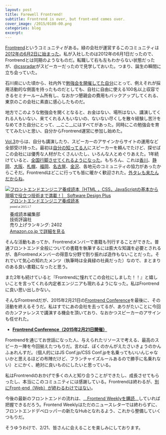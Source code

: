 ```yaml
---
layout: post
title: Farewell Frontrend!
subtitle: Frontrend is over, but front-end comes over.
cover_image: /2015/0108-00.png
categories: blog
excerpt: 
---
```


[Frontrend](http://frontrend.github.io/)というコミュニティがある。緑の会社が運営するこのコミュニティは[2012年の6月2日に始まった](https://atnd.org/events/29000)。私が入社したのは2012年の6月1日だったので、Frontrendとは同期のようなものだ。転職して右も左もわからない状態だったが、[@cssradar](https://twitter.com/cssradar)がスピーカーだったので見学しておいた。つまり、誕生の瞬間に立ち会っていた。

石川県にいた頃から、社内外で[勉強会を開催してた自分](http://kanazawajs.tumblr.com/)にとって、例えそれが採用活動的な側面を持ったものだとしても、自社に自由に使える100名以上収容できるセミナールーム所有し、なおかつ懇親会の費用もバックアップしてくれる、東京のこの会社に素直に感心したものだ。

地方でこのような勉強会を開くとなると、お金はない、場所はない、講演してくれる人もいない、来てくれる人もいないの、ないない尽くしを散々経験し苦汁をなめてきた自分にとって、__ここ__にはすべてがあった。同時にこの勉強会を育ててみたいと思い、自分からFrontrend運営に参加し始めた。

[Vol.3](http://frontrend.github.io/events/03/)からは、自分も講演したり、スピーカーのアサインからサイトの運用など全部受け持った。最初は[自分の知ってる人](http://aho.mu/)にスピーカーを頼んでたけど、探せばこの会社には優秀な人材がたくさんいたし、いろんな人とめぐりあえた。1年続けていると、[全国行脚させてくれるようになった](https://www.cyberagent.co.jp/news/press/detail/id=7972)。もちろん、これは[香川](http://webridge-kagawa.com/meeting/sp/121110/)、[静岡](http://talknote.me/vol8/event/)、[大阪](http://recreators.doorkeeper.jp/events/5240)、[札幌](http://sacss.net/special04/)、[福岡](http://frontendfrogs.org/frontrend/)、[名古屋](http://html5nagoya.jp/frontrend/)、[金沢](http://labo.dmm.com/frontrend/)、各地元のコミュニティの協力があったからこそだ。Frontrendはどこに行っても皆に暖かく歓迎された。[外タレも来たんだからね](http://frontrend.github.io/events/chrome/)。

<div class="azlink-box" style="margin-bottom:0px"><div class="azlink-image" style="float:left"><a href="http://www.amazon.co.jp/exec/obidos/ASIN/B00ME9TTMA/warikiru-22/ref=nosim/" name="azlinklink" target="_blank"><img src="http://ecx.images-amazon.com/images/I/51K%2BQlzoQlL._SL160_.jpg" alt="フロントエンドエンジニア養成読本［HTML ，CSS，JavaScriptの基本から現場で役立つ技術まで満載！］ Software Design Plus" style="border:none" /></a></div><div class="azlink-info" style="float:left;margin-left:15px;line-height:120%"><div class="azlink-name" style="margin-bottom:10px;line-height:120%"><a href="http://www.amazon.co.jp/exec/obidos/ASIN/B00ME9TTMA/warikiru-22/ref=nosim/" name="azlinklink" target="_blank">フロントエンドエンジニア養成読本</a><div class="azlink-powered-date" style="font-size:7pt;margin-top:5px;font-family:verdana;line-height:120%">posted at 2015.1.7</div></div><div class="azlink-detail">養成読本編集部<br />技術評論社<br />売り上げランキング: 2402<br /></div><div class="azlink-link" style="margin-top:5px"><a href="http://www.amazon.co.jp/exec/obidos/ASIN/B00ME9TTMA/warikiru-22/ref=nosim/" target="_blank">Amazon.co.jp で詳細を見る</a></div></div><div class="azlink-footer" style="clear:left"></div></div>

そんな活動もあってか、Frontrendメンバーで書籍も刊行することができた。普通フロントエンド全般についての書籍を執筆するには膨大な知識を必要とされるが、各Frontrendメンバーの得意な分野で割り振れば造作もないことだった。それでいて気心の知れたメンツ（執筆時は全員緑の社員だった）なので、まとまりのある良い書籍になったと思う。

また2年も続けていると『Frontrendに憧れてこの会社にしました！！』と嬉しいことを言ってくれる内定者エンジニアも現れるようになった。私はFrontrendに良い思い出しかない。

そんなFrontrendだが、2015年2月21日の[Frontrend Conference](http://frontrend.github.io/conference/)を最後に、その活動を終えるそうだ。私はすでにあの会社を去ってるが、ありがたいことに今回のカンファレンスで講演する機会を頂いており、なおかつスピーカーのアサインも任せれた。

+ __[Frontrend Conference（2015年2月21日開催）](http://frontrend.github.io/conference/)__

Frontrendを通じてお世話になった人、与えられたリソースで考える、最高のスピーカー陣を今回揃えたつもりだ。言わば、ぼくのかんがえたさいきょうのかんふぁれんすだ。（個人的にはJS Conf.jp/CSS Conf.jpを名乗ってもいいんじゃないかと思えるほどの布陣だけど、フランチャイズルールあるので勝手に名乗れない）とにかく、絶対に良いものにしたいと思っている。

私はFrontrendのおかげで多くの人と知り合うことができたし、成長させてもらったし、本当にこのコミュニティには感謝している。Frontrendは終わるが、[別にFront-end（Web）が終わるわけではない](http://takoratta.hatenablog.com/entry/2015/01/08/014826)。

今後の最新のフロントエンドの流れは、__[Frontend Weeklyを購読](http://t32k.me/mol/log/frontend-weekly/)__していれば把握できるだろう。Frontend Weeklyはただのニュースレターでは終わらずに、フロントエンドデベロッパーの新たなHubとなれるよう、これから整備していくつもりだ。

そうゆうわけで、2/21、皆さんに会えることを楽しみにしております。

